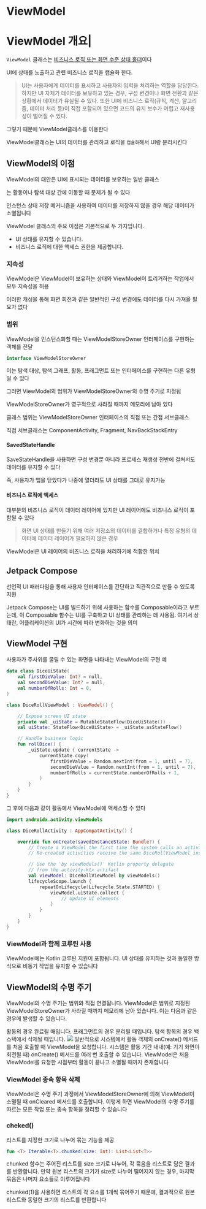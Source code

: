 ViewModel
=
# ViewModel 개요|
`ViewModel` 클래스는 [비즈니스 로직 또는 화면 수준 상태 홀더](https://developer.android.com/topic/architecture/ui-layer/stateholders?hl=ko)이다

UI에 상태를 노출하고 관련 비즈니스 로직을 캡슐화 한다.
> UI는 사용자에게 데이터를 표시하고 사용자의 입력을 처리하는 역할을 담당한다.
하지만 UI 자체가 데이터를 보유하고 있는 경우, 구성 변경이나 화면 전환과 같은 상황에서 데이터가 유실될 수 있다.
또한 UI에 비즈니스 로직(규칙, 계산, 알고리즘, 데이터 처리 등)이 직접 포함되어 있으면 코드의 유지 보수가 어렵고 재사용성이 떨어질 수 있다.

그렇기 때문에 ViewModel클래스를 이용한다

ViewModel클래스는 UI의 데이터를 관리하고 로직을 `캡슐화`해서 UI랑 분리시킨다

## ViewModel의 이점
ViewModel의 대안은 UI에 표시되는 데이터를 보유하는 일반 클래스

는 활동이나 탐색 대상 간에 이동할 때 문제가 될 수 있다

인스턴스 상태 저장 메커니즘을 사용하여 데이터를 저장하지 않을 경우 해당 데이터가 소멸됩니다

ViewModel 클래스의 주요 이점은 기본적으로 두 가지입니다.

- UI 상태를 유지할 수 있습니다.
- 비즈니스 로직에 대한 액세스 권한을 제공합니다.

### 지속성
ViewModel은 ViewModel이 보유하는 상태와 ViewModel이 트리거하는 작업에서 모두 지속성을 허용

이러한 캐싱을 통해 화면 회전과 같은 일반적인 구성 변경에도 데이터를 다시 가져올 필요가 없다

### 범위
ViewModel을 인스턴스화할 때는 ViewModelStoreOwner 인터페이스를 구현하는 객체를 전달
```kotlin
interface ViewModelStoreOwner
```
이는 탐색 대상, 탐색 그래프, 활동, 프래그먼트 또는 인터페이스를 구현하는 다른 유형일 수 있다

그러면 ViewModel의 범위가 ViewModelStoreOwner의 수명 주기로 지정됨

ViewModelStoreOwner가 영구적으로 사라질 때까지 메모리에 남아 있다


클래스 범위는 ViewModelStoreOwner 인터페이스의 직접 또는 간접 서브클래스

직접 서브클래스는 ComponentActivity, Fragment, NavBackStackEntry

#### SavedStateHandle
SaveStateHandle을 사용하면 구성 변경뿐 아니라 프로세스 재생성 전반에 걸쳐서도 데이터를 유지할 수 있다

즉, 사용자가 앱을 닫았다가 나중에 열더라도 UI 상태를 그대로 유지가능

#### 비즈니스 로직에 액세스

대부분의 비즈니스 로직이 데이터 레이어에 있지만 UI 레이어에도 비즈니스 로직이 포함될 수 있다
>화면 UI 상태를 만들기 위해 여러 저장소의 데이터를 결합하거나 특정 유형의 데이터에 데이터 레이어가 필요하지 않은 경우

ViewModel은 UI 레이어의 비즈니스 로직을 처리하기에 적합한 위치

## Jetpack Compose

선언적 UI 패러다임을 통해 사용자 인터페이스를 간단하고 직관적으로 만들 수 있도록 지원

Jetpack Compose는 UI를 빌드하기 위해 사용하는 함수를 Composable이라고 부르는데, 이 Composable 함수는 UI를 구축하고 UI 상태를 관리하는 데 사용됨. 여기서 상태란, 어플리케이션의 UI가 시간에 따라 변화하는 것을 의미


## ViewModel 구현
사용자가 주사위를 굴릴 수 있는 화면을 나타내는 ViewModel의 구현 예
```kotlin
data class DiceUiState(
    val firstDieValue: Int? = null,
    val secondDieValue: Int? = null,
    val numberOfRolls: Int = 0,
)

class DiceRollViewModel : ViewModel() {

    // Expose screen UI state
    private val _uiState = MutableStateFlow(DiceUiState())
    val uiState: StateFlow<DiceUiState> = _uiState.asStateFlow()

    // Handle business logic
    fun rollDice() {
        _uiState.update { currentState ->
            currentState.copy(
                firstDieValue = Random.nextInt(from = 1, until = 7),
                secondDieValue = Random.nextInt(from = 1, until = 7),
                numberOfRolls = currentState.numberOfRolls + 1,
            )
        }
    }
}
```

그 후에 다음과 같이 활동에서 ViewModel에 액세스할 수 있다

```kotlin
import androidx.activity.viewModels

class DiceRollActivity : AppCompatActivity() {

    override fun onCreate(savedInstanceState: Bundle?) {
        // Create a ViewModel the first time the system calls an activity's onCreate() method.
        // Re-created activities receive the same DiceRollViewModel instance created by the first activity.

        // Use the 'by viewModels()' Kotlin property delegate
        // from the activity-ktx artifact
        val viewModel: DiceRollViewModel by viewModels()
        lifecycleScope.launch {
            repeatOnLifecycle(Lifecycle.State.STARTED) {
                viewModel.uiState.collect {
                    // Update UI elements
                }
            }
        }
    }
}
```

### ViewModel과 함께 코루틴 사용
ViewModel에는 Kotlin 코루틴 지원이 포함됩니다. UI 상태를 유지하는 것과 동일한 방식으로 비동기 작업을 유지할 수 있습니다


## ViewModel의 수명 주기
ViewModel의 수명 주기는 범위와 직접 연결됩니다. ViewModel은 범위로 지정된 ViewModelStoreOwner가 사라질 때까지 메모리에 남아 있습니다. 이는 다음과 같은 경우에 발생할 수 있습니다.

활동의 경우 완료될 때입니다.
프래그먼트의 경우 분리될 때입니다.
탐색 항목의 경우 백 스택에서 삭제될 때입니다.
![](https://velog.velcdn.com/images/guysang/post/2ad1584b-6597-44d3-925f-4da825ba11ac/image.png)
일반적으로 시스템에서 활동 객체의 onCreate() 메서드를 처음 호출할 때 ViewModel을 요청합니다. 시스템은 활동 기간 내내(예: 기기 화면이 회전될 때) onCreate() 메서드를 여러 번 호출할 수 있습니다. ViewModel은 처음 ViewModel를 요청한 시점부터 활동이 끝나고 소멸될 때까지 존재합니다
### ViewModel 종속 항목 삭제
ViewModel은 수명 주기 과정에서 ViewModelStoreOwner에 의해 ViewModel이 소멸될 때 onCleared 메서드를 호출합니다. 이렇게 하면 ViewModel의 수명 주기를 따르는 모든 작업 또는 종속 항목을 정리할 수 있습니다
### cheked()
리스트를 지정한 크기로 나누어 묶는 기능을 제공

```kotlin
fun <T> Iterable<T>.chunked(size: Int): List<List<T>>
```

chunked 함수는 주어진 리스트를 size 크기로 나누어, 각 묶음을 리스트로 담은 결과를 반환합니다. 만약 원본 리스트의 크기가 size로 나누어 떨어지지 않는 경우, 마지막 묶음은 나머지 요소들로 이루어집니다

chunked(1)을 사용하면 리스트의 각 요소를 1개씩 묶어주기 때문에, 결과적으로 원본 리스트와 동일한 크기의 리스트를 반환합니다

